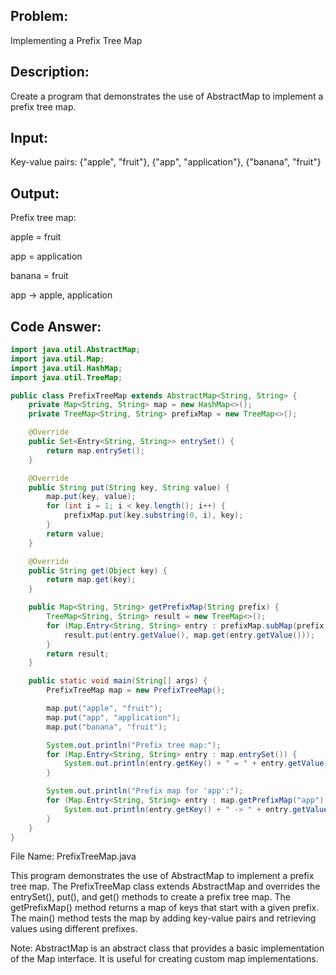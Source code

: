 ## Problem: 
Implementing a Prefix Tree Map

## Description: 
Create a program that demonstrates the use of AbstractMap to implement a prefix tree map.

## Input:

Key-value pairs: {"apple", "fruit"}, {"app", "application"}, {"banana", "fruit"}

## Output:

Prefix tree map:

apple = fruit

app = application

banana = fruit

app -> apple, application

## Code Answer:
```Java
import java.util.AbstractMap;
import java.util.Map;
import java.util.HashMap;
import java.util.TreeMap;

public class PrefixTreeMap extends AbstractMap<String, String> {
    private Map<String, String> map = new HashMap<>();
    private TreeMap<String, String> prefixMap = new TreeMap<>();

    @Override
    public Set<Entry<String, String>> entrySet() {
        return map.entrySet();
    }

    @Override
    public String put(String key, String value) {
        map.put(key, value);
        for (int i = 1; i < key.length(); i++) {
            prefixMap.put(key.substring(0, i), key);
        }
        return value;
    }

    @Override
    public String get(Object key) {
        return map.get(key);
    }

    public Map<String, String> getPrefixMap(String prefix) {
        TreeMap<String, String> result = new TreeMap<>();
        for (Map.Entry<String, String> entry : prefixMap.subMap(prefix, prefix + "~")) {
            result.put(entry.getValue(), map.get(entry.getValue()));
        }
        return result;
    }

    public static void main(String[] args) {
        PrefixTreeMap map = new PrefixTreeMap();

        map.put("apple", "fruit");
        map.put("app", "application");
        map.put("banana", "fruit");

        System.out.println("Prefix tree map:");
        for (Map.Entry<String, String> entry : map.entrySet()) {
            System.out.println(entry.getKey() + " = " + entry.getValue());
        }

        System.out.println("Prefix map for 'app':");
        for (Map.Entry<String, String> entry : map.getPrefixMap("app").entrySet()) {
            System.out.println(entry.getKey() + " -> " + entry.getValue());
        }
    }
}
```

File Name: PrefixTreeMap.java

This program demonstrates the use of AbstractMap to implement a prefix tree map. The PrefixTreeMap class extends AbstractMap and overrides the entrySet(), put(), and get() methods to create a prefix tree map. The getPrefixMap() method returns a map of keys that start with a given prefix. The main() method tests the map by adding key-value pairs and retrieving values using different prefixes.

Note: AbstractMap is an abstract class that provides a basic implementation of the Map interface. It is useful for creating custom map implementations.